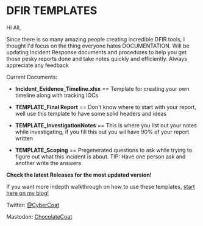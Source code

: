 # DFIR TEMPLATES

Hi All,

Since there is so many amazing people creating incredible DFIR tools, I thought I'd focus on the thing everyone hates DOCUMENTATION. Will be updating Incident Response documents
and procedures to help you get those pesky reports done and take notes quickly and efficiently. Always appreciate any feedback


Current Documents:

* **Incident_Evidence_Timeline.xlsx** == Template for creating your own timeline along with tracking IOCs

* **TEMPLATE_Final Report** == Don't know where to start with your report, well use this template to have some solid headers and ideas

* **TEMPLATE_InvestigationNotes** == This is where you list out your notes while investigating, if you fill this out you wil have 90% of your report written

* **TEMPLATE_Scoping** == Pregenerated questions to ask while trying to figure out what this incident is about. TIP: Have one person ask and another write the answers


**Check the latest Releases for the most updated version!**

If you want more indepth walkthrough on how to use these templates, [start here on my blog!](https://chocolatecoat4n6.com/2022/10/27/investigation-framework-1-scoping/)

Twitter: [@CyberCoat](https://twitter.com/CyberCoat)

Mastodon: [ChocolateCoat](@ChocolateCoat@infosec.exchange)
